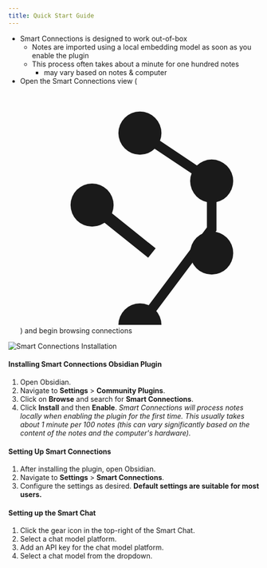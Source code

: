 ```yaml
---
title: Quick Start Guide
---
```

- Smart Connections is designed to work out-of-box
	- Notes are imported using a local embedding model as soon as you enable the plugin
	- This process often takes about a minute for one hundred notes
		- may vary based on notes & computer
- Open the Smart Connections view (<svg viewBox="0 0 100 100" class="svg-icon smart-connections"><path d="M50,20 L80,40 L80,60 L50,100" stroke="currentColor" stroke-width="4" fill="none"></path>
    <path d="M30,50 L55,70" stroke="currentColor" stroke-width="5" fill="none"></path>
    <circle cx="50" cy="20" r="9" fill="currentColor"></circle>
    <circle cx="80" cy="40" r="9" fill="currentColor"></circle>
    <circle cx="80" cy="70" r="9" fill="currentColor"></circle>
    <circle cx="50" cy="100" r="9" fill="currentColor"></circle>
    <circle cx="30" cy="50" r="9" fill="currentColor"></circle></svg>) and begin browsing connections

![Smart Connections Installation](https://github.com/brianpetro/obsidian-smart-connections/blob/main/assets/smart-connections-install.gif?raw=true)

#### Installing Smart Connections Obsidian Plugin
1. Open Obsidian.
2. Navigate to **Settings** > **Community Plugins**.
3. Click on **Browse** and search for **Smart Connections**.
4. Click **Install** and then **Enable**.
*Smart Connections will process notes locally when enabling the plugin for the first time. This usually takes about 1 minute per 100 notes (this can vary significantly based on the content of the notes and the computer's hardware).*

#### Setting Up Smart Connections
1. After installing the plugin, open Obsidian.
2. Navigate to **Settings** > **Smart Connections**.
3. Configure the settings as desired. **Default settings are suitable for most users.**

#### Setting up the Smart Chat
1. Click the gear icon in the top-right of the Smart Chat.
2. Select a chat model platform.
3. Add an API key for the chat model platform.
4. Select a chat model from the dropdown.